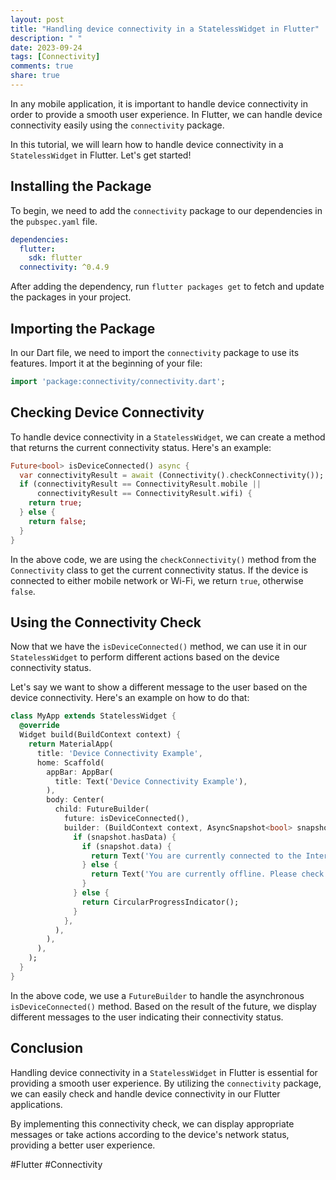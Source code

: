 ```yaml
---
layout: post
title: "Handling device connectivity in a StatelessWidget in Flutter"
description: " "
date: 2023-09-24
tags: [Connectivity]
comments: true
share: true
---
```


In any mobile application, it is important to handle device connectivity in order to provide a smooth user experience. In Flutter, we can handle device connectivity easily using the `connectivity` package.

In this tutorial, we will learn how to handle device connectivity in a `StatelessWidget` in Flutter. Let's get started!

## Installing the Package

To begin, we need to add the `connectivity` package to our dependencies in the `pubspec.yaml` file.

```yaml
dependencies:
  flutter:
    sdk: flutter
  connectivity: ^0.4.9
```

After adding the dependency, run `flutter packages get` to fetch and update the packages in your project.

## Importing the Package

In our Dart file, we need to import the `connectivity` package to use its features. Import it at the beginning of your file:

```dart
import 'package:connectivity/connectivity.dart';
```

## Checking Device Connectivity

To handle device connectivity in a `StatelessWidget`, we can create a method that returns the current connectivity status. Here's an example:

```dart
Future<bool> isDeviceConnected() async {
  var connectivityResult = await (Connectivity().checkConnectivity());
  if (connectivityResult == ConnectivityResult.mobile ||
      connectivityResult == ConnectivityResult.wifi) {
    return true;
  } else {
    return false;
  }
}
```

In the above code, we are using the `checkConnectivity()` method from the `Connectivity` class to get the current connectivity status. If the device is connected to either mobile network or Wi-Fi, we return `true`, otherwise `false`.

## Using the Connectivity Check

Now that we have the `isDeviceConnected()` method, we can use it in our `StatelessWidget` to perform different actions based on the device connectivity status.

Let's say we want to show a different message to the user based on the device connectivity. Here's an example on how to do that:

```dart
class MyApp extends StatelessWidget {
  @override
  Widget build(BuildContext context) {
    return MaterialApp(
      title: 'Device Connectivity Example',
      home: Scaffold(
        appBar: AppBar(
          title: Text('Device Connectivity Example'),
        ),
        body: Center(
          child: FutureBuilder(
            future: isDeviceConnected(),
            builder: (BuildContext context, AsyncSnapshot<bool> snapshot) {
              if (snapshot.hasData) {
                if (snapshot.data) {
                  return Text('You are currently connected to the Internet.');
                } else {
                  return Text('You are currently offline. Please check your internet connection.');
                }
              } else {
                return CircularProgressIndicator();
              }
            },
          ),
        ),
      ),
    );
  }
}
```

In the above code, we use a `FutureBuilder` to handle the asynchronous `isDeviceConnected()` method. Based on the result of the future, we display different messages to the user indicating their connectivity status.

## Conclusion

Handling device connectivity in a `StatelessWidget` in Flutter is essential for providing a smooth user experience. By utilizing the `connectivity` package, we can easily check and handle device connectivity in our Flutter applications.

By implementing this connectivity check, we can display appropriate messages or take actions according to the device's network status, providing a better user experience.

#Flutter #Connectivity